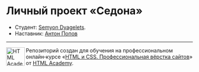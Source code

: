 # Личный проект «Седона»

* Студент: [Semyon Dyagelets](https://up.htmlacademy.ru/htmlcss/34/user/1531187).
* Наставник: [Антон Попов](https://htmlacademy.ru/profile/joker)

---

<a href="https://htmlacademy.ru/intensive/htmlcss"><img align="left" width="50" height="50" alt="HTML Academy" src="https://up.htmlacademy.ru/static/img/intensive/htmlcss/logo-for-github-2.png"></a>

Репозиторий создан для обучения на профессиональном онлайн‑курсе «[HTML и CSS. Профессиональная вёрстка сайтов](https://htmlacademy.ru/intensive/htmlcss)» от [HTML Academy](https://htmlacademy.ru).
